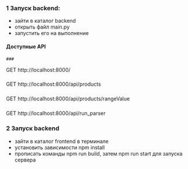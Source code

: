 ### 1 Запуск backend:
- зайти в каталог backend
- открыть файл main.py
- запустить его на выполнение


#### Доступные API
    ###
GET http://localhost:8000/

###
GET http://localhost:8000/api/products

###
GET http://localhost:8000/api/products/rangeValue

###
GET http://localhost:8000/api/run_parser


### 2 Запуск backend
- зайти в каталог frontend в терминале
- установить зависимости npm install
- прописать команды npm run build, затем npm run start для запуска сервера
